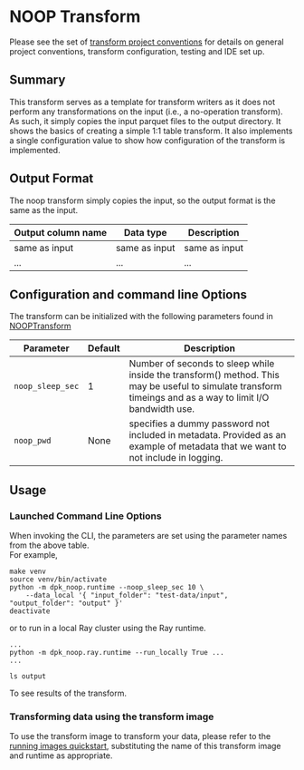 # NOOP Transform 
Please see the set of
[transform project conventions](../../README.md#transform-project-conventions)
for details on general project conventions, transform configuration,
testing and IDE set up.

## Summary 
This transform serves as a template for transform writers as it does
not perform any transformations on the input (i.e., a no-operation transform).
As such, it simply copies the input parquet files to the output directory.
It shows the basics of creating a simple 1:1 table transform.
It also implements a single configuration value to show how configuration
of the transform is implemented.

## Output Format
The noop transform simply copies the input, so the output format is the same as the input.

| Output column name | Data type | Description |
|--------------------|-|-|
| same as input      | same as input |same as input |
| ...        | ... | ... | 

## Configuration and command line Options
The transform can be initialized with the following parameters
found in [NOOPTransform](dpk_noop/transform.py) 

| Parameter        | Default | Description                                                                                                                                                 |
|------------------|---------|-------------------------------------------------------------------------------------------------------------------------------------------------------------|
| `noop_sleep_sec` | 1       | Number of seconds to sleep while inside the transform() method.  This may be useful to simulate transform timeings and as a way to limit I/O bandwidth use. | 
| `noop_pwd`       | None    | specifies a dummy password not included in metadata. Provided as an example of metadata that we want to not include in logging. | 

## Usage

### Launched Command Line Options 
When invoking the CLI, the parameters are set using the parameter names from the above table.  
For example, 
```shell
make venv
source venv/bin/activate
python -m dpk_noop.runtime --noop_sleep_sec 10 \
    --data_local '{ "input_folder": "test-data/input", "output_folder": "output" }'
deactivate
```
or to run in a local Ray cluster using the Ray runtime.
```shell
...
python -m dpk_noop.ray.runtime --run_locally True ...
...
```

```shell
ls output
```
To see results of the transform.

### Transforming data using the transform image

To use the transform image to transform your data, please refer to the 
[running images quickstart](../../../doc/quick-start/run-transform-image.md),
substituting the name of this transform image and runtime as appropriate.
